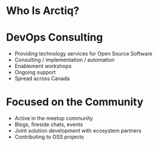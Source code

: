 # Who Is Arctiq?


# DevOps Consulting
- Providing technology services for Open Source Software
- Consulting / implementation / automation
- Enablement workshops
- Ongoing support
- Spread across Canada


# Focused on the Community
- Active in the meetup community
- Blogs, fireside chats, events
- Joint solution development with ecosystem partners
- Contributing to OSS projects